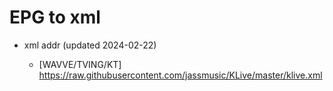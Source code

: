 # EPG to xml

* xml addr (updated 2024-02-22)

  - [WAVVE/TVING/KT]
    https://raw.githubusercontent.com/jassmusic/KLive/master/klive.xml


